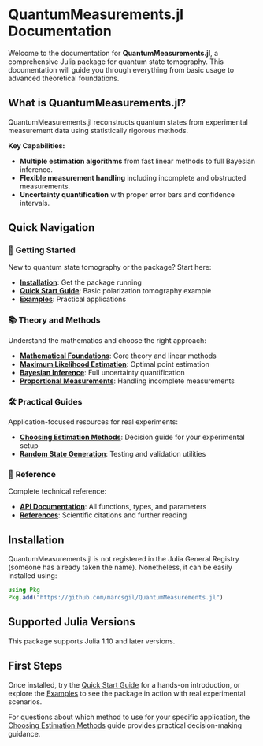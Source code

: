 # QuantumMeasurements.jl Documentation

Welcome to the documentation for **QuantumMeasurements.jl**, a comprehensive Julia package for quantum state tomography. This documentation will guide you through everything from basic usage to advanced theoretical foundations.

## What is QuantumMeasurements.jl?

QuantumMeasurements.jl reconstructs quantum states from experimental measurement data using statistically rigorous methods.

**Key Capabilities:**
- **Multiple estimation algorithms** from fast linear methods to full Bayesian inference.
- **Flexible measurement handling** including incomplete and obstructed measurements.
- **Uncertainty quantification** with proper error bars and confidence intervals.

## Quick Navigation

### 🚀 **Getting Started**
New to quantum state tomography or the package? Start here:
- **[Installation](#installation)**: Get the package running
- **[Quick Start Guide](quick_start.md)**: Basic polarization tomography example
- **[Examples](twin_photons_pvm.md)**: Practical applications

### 📚 **Theory and Methods**  
Understand the mathematics and choose the right approach:
- **[Mathematical Foundations](mathematical_foundations.md)**: Core theory and linear methods
- **[Maximum Likelihood Estimation](maximum_likelihood.md)**: Optimal point estimation
- **[Bayesian Inference](bayesian_inference.md)**: Full uncertainty quantification
- **[Proportional Measurements](proportional_measurements.md)**: Handling incomplete measurements

### 🛠 **Practical Guides**
Application-focused resources for real experiments:
- **[Choosing Estimation Methods](choosing_methods.md)**: Decision guide for your experimental setup
- **[Random State Generation](random_states.md)**: Testing and validation utilities

### 📖 **Reference**
Complete technical reference:
- **[API Documentation](api.md)**: All functions, types, and parameters
- **[References](references.md)**: Scientific citations and further reading

## Installation

QuantumMeasurements.jl is not registered in the Julia General Registry (someone has already taken the name). Nonetheless, it can be easily installed using:

```julia
using Pkg
Pkg.add("https://github.com/marcsgil/QuantumMeasurements.jl")
```

## Supported Julia Versions

This package supports Julia 1.10 and later versions.

## First Steps

Once installed, try the [Quick Start Guide](quick_start.md) for a hands-on introduction, or explore the [Examples](twin_photons_pvm.md) to see the package in action with real experimental scenarios.

For questions about which method to use for your specific application, the [Choosing Estimation Methods](choosing_methods.md) guide provides practical decision-making guidance.